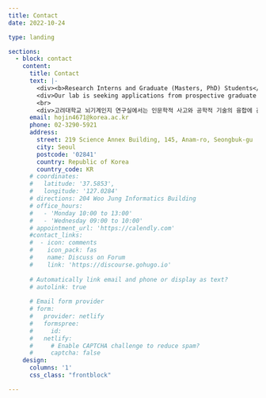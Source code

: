 ```yaml
---
title: Contact
date: 2022-10-24

type: landing

sections:
  - block: contact
    content:
      title: Contact
      text: |-
        <div><b>Research Interns and Graduate (Masters, PhD) Students</b><div>
        <div>Our lab is seeking applications from prospective graduate students, particularly those passionate about exploring perception and cognition, with a background or strong interest in machine learning or deep learning. Selected candidates will have the exceptional opportunity to work on deep neural network modeling, neuroimaging data analysis, and the development of diverse psychological experiments. To this end, research internships are highly encouraged as they offer prospective candidates a chance to explore this interdisciplinary field while gaining firsthand insight into the PhD experience within our team. If you are interested in joining our team, please email your CV, transcript, and a summary of your research interests.</div>
        <br>
        <div>고려대학교 뇌기계인지 연구실에서는 인문학적 사고와 공학적 기술의 융합에 관심 있는 대학원생 및 학부 연구생을 모집합니다. 심리학 전공자이면서 머신러닝/딥러닝 적용이나 뇌영상 데이터 분석에 도전해보고 싶은 분들, 그리고 컴퓨터 공학 전공자로서 인간의 인지 과정을 깊이 탐구하고 싶은 분들 모두 환영합니다. 특히, 연구 주제와 연구실 분위기를 직접 경험할 수 있는 연구 인턴십 프로그램을 적극 권장드립니다. 지원 희망자는 이력서(CV), 성적증명서, 그리고 간단한 연구 계획서를 아래 이메일로 보내주시기 바랍니다.<div>
      email: hojin4671@korea.ac.kr
      phone: 02-3290-5921
      address:
        street: 219 Science Annex Building, 145, Anam-ro, Seongbuk-gu 
        city: Seoul
        postcode: '02841'
        country: Republic of Korea
        country_code: KR
      # coordinates:
      #   latitude: '37.5853', 
      #   longitude: '127.0284'
      # directions: 204 Woo Jung Informatics Building
      # office_hours:
      #   - 'Monday 10:00 to 13:00'
      #   - 'Wednesday 09:00 to 10:00'
      # appointment_url: 'https://calendly.com'
      #contact_links:
      #  - icon: comments
      #    icon_pack: fas
      #    name: Discuss on Forum
      #    link: 'https://discourse.gohugo.io'
    
      # Automatically link email and phone or display as text?
      # autolink: true
    
      # Email form provider
      # form:
      #   provider: netlify
      #   formspree:
      #     id:
      #   netlify:
      #     # Enable CAPTCHA challenge to reduce spam?
      #     captcha: false
    design:
      columns: '1'
      css_class: "frontblock"

---
```

